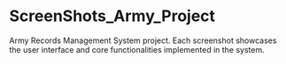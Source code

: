 # ScreenShots_Army_Project
Army Records Management System project. Each screenshot showcases the user interface and core functionalities implemented in the system.
